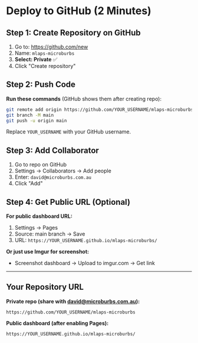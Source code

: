 # Deploy to GitHub (2 Minutes)

## Step 1: Create Repository on GitHub

1. Go to: https://github.com/new
2. Name: `mlaps-microburbs`
3. **Select: Private** ✅
4. Click "Create repository"

## Step 2: Push Code

**Run these commands** (GitHub shows them after creating repo):

```bash
git remote add origin https://github.com/YOUR_USERNAME/mlaps-microburbs.git
git branch -M main
git push -u origin main
```

Replace `YOUR_USERNAME` with your GitHub username.

## Step 3: Add Collaborator

1. Go to repo on GitHub
2. Settings → Collaborators → Add people
3. Enter: `david@microburbs.com.au`
4. Click "Add"

## Step 4: Get Public URL (Optional)

**For public dashboard URL:**

1. Settings → Pages
2. Source: main branch → Save
3. URL: `https://YOUR_USERNAME.github.io/mlaps-microburbs/`

**Or just use Imgur for screenshot:**

- Screenshot dashboard → Upload to imgur.com → Get link

---

## Your Repository URL

**Private repo (share with david@microburbs.com.au):**

```
https://github.com/YOUR_USERNAME/mlaps-microburbs
```

**Public dashboard (after enabling Pages):**

```
https://YOUR_USERNAME.github.io/mlaps-microburbs/
```
